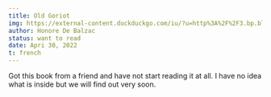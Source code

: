 ```yaml
---
title: Old Goriot
img: https://external-content.duckduckgo.com/iu/?u=http%3A%2F%2F3.bp.blogspot.com%2F-i9pY6Vzj9g0%2FUCFEcIYjx_I%2FAAAAAAAABTA%2Fe2oI6885_ww%2Fs1600%2Fbalzac-goriot.jpeg&f=1&nofb=1
author: Honore De Balzac
status: want to read
date: Apri 30, 2022
t: french
---
```


Got this book from a friend and have not start reading it at all. I have no idea what is inside but we will find out very soon.